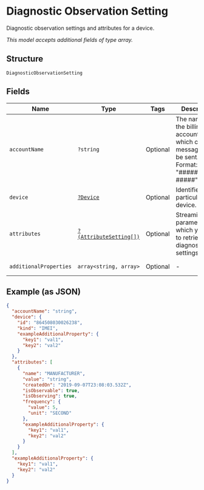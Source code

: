 
# Diagnostic Observation Setting

Diagnostic observation settings and attributes for a device.

*This model accepts additional fields of type array.*

## Structure

`DiagnosticObservationSetting`

## Fields

| Name | Type | Tags | Description | Getter | Setter |
|  --- | --- | --- | --- | --- | --- |
| `accountName` | `?string` | Optional | The name of the billing account for which callback messages will be sent. Format: "##########-#####". | getAccountName(): ?string | setAccountName(?string accountName): void |
| `device` | [`?Device`](../../doc/models/device.md) | Optional | Identifies a particular IoT device. | getDevice(): ?Device | setDevice(?Device device): void |
| `attributes` | [`?(AttributeSetting[])`](../../doc/models/attribute-setting.md) | Optional | Streaming RF parameters for which you want to retrieve diagnostic settings. | getAttributes(): ?array | setAttributes(?array attributes): void |
| `additionalProperties` | `array<string, array>` | Optional | - | findAdditionalProperty(string key): array | additionalProperty(string key, array value): void |

## Example (as JSON)

```json
{
  "accountName": "string",
  "device": {
    "id": "864508030026238",
    "kind": "IMEI",
    "exampleAdditionalProperty": {
      "key1": "val1",
      "key2": "val2"
    }
  },
  "attributes": [
    {
      "name": "MANUFACTURER",
      "value": "string",
      "createdOn": "2019-09-07T23:08:03.532Z",
      "isObservable": true,
      "isObserving": true,
      "frequency": {
        "value": 5,
        "unit": "SECOND"
      },
      "exampleAdditionalProperty": {
        "key1": "val1",
        "key2": "val2"
      }
    }
  ],
  "exampleAdditionalProperty": {
    "key1": "val1",
    "key2": "val2"
  }
}
```

